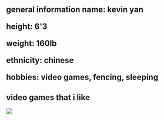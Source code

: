 
<html>
<head>
<title> stuff about me </title>
<style>


</style>
</head>

<body>
<h2> general information </h2?
  <p> name: kevin yan </p>
  <p> height: 6'3 </p>
  <p> weight: 160lb </p>
  <p> ethnicity: chinese </p>
  <p> hobbies: video games, fencing, sleeping </p>
  
  <h2> video games that i like </h2>
  <img src="images.jpg" />
</body>



</html>
